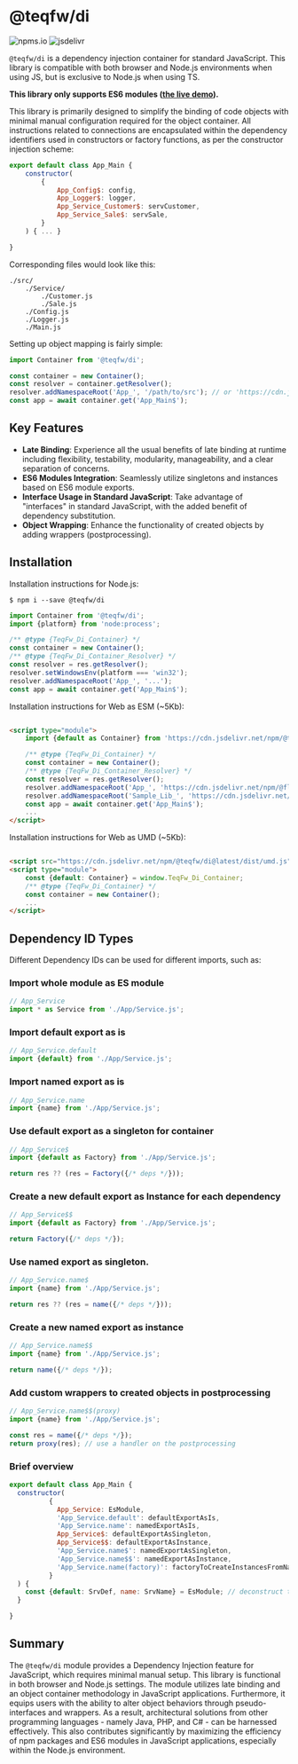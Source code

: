 # @teqfw/di

![npms.io](https://img.shields.io/npm/dm/@teqfw/di)
![jsdelivr](https://img.shields.io/jsdelivr/npm/hm/@teqfw/di)


`@teqfw/di` is a dependency injection container for standard JavaScript. This library is compatible with both browser
and Node.js environments when using JS, but is exclusive to Node.js when using TS.

**This library only supports ES6 modules ([the live demo](https://flancer64.github.io/demo-di-app/)).**

This library is primarily designed to simplify the binding of code objects with minimal manual configuration required
for the object container. All instructions related to connections are encapsulated within the dependency identifiers
used in constructors or factory functions, as per the constructor injection scheme:

```js
export default class App_Main {
    constructor(
        {
            App_Config$: config,
            App_Logger$: logger,
            App_Service_Customer$: servCustomer,
            App_Service_Sale$: servSale,
        }
    ) { ... }

}
```

Corresponding files would look like this:

```
./src/
    ./Service/
        ./Customer.js
        ./Sale.js
    ./Config.js
    ./Logger.js
    ./Main.js
```

Setting up object mapping is fairly simple:

```js
import Container from '@teqfw/di';

const container = new Container();
const resolver = container.getResolver();
resolver.addNamespaceRoot('App_', '/path/to/src'); // or 'https://cdn.jsdelivr.net/npm/@vendor/pkg@latest/src'
const app = await container.get('App_Main$');
```

## Key Features

* **Late Binding**: Experience all the usual benefits of late binding at runtime including flexibility, testability,
  modularity, manageability, and a clear separation of concerns.
* **ES6 Modules Integration**: Seamlessly utilize singletons and instances based on ES6 module exports.
* **Interface Usage in Standard JavaScript**: Take advantage of "interfaces" in standard JavaScript, with the added
  benefit of dependency substitution.
* **Object Wrapping**: Enhance the functionality of created objects by adding wrappers (postprocessing).

## Installation

Installation instructions for Node.js:

```shell
$ npm i --save @teqfw/di
```

```js
import Container from '@teqfw/di';
import {platform} from 'node:process';

/** @type {TeqFw_Di_Container} */
const container = new Container();
/** @type {TeqFw_Di_Container_Resolver} */
const resolver = res.getResolver();
resolver.setWindowsEnv(platform === 'win32');
resolver.addNamespaceRoot('App_', '...');
const app = await container.get('App_Main$');
```

Installation instructions for Web as ESM (~5Kb):

```html

<script type="module">
    import {default as Container} from 'https://cdn.jsdelivr.net/npm/@teqfw/di@latest/+esm';

    /** @type {TeqFw_Di_Container} */
    const container = new Container();
    /** @type {TeqFw_Di_Container_Resolver} */
    const resolver = res.getResolver();
    resolver.addNamespaceRoot('App_', 'https://cdn.jsdelivr.net/npm/@flancer64/demo-di-app@0.2/src');
    resolver.addNamespaceRoot('Sample_Lib_', 'https://cdn.jsdelivr.net/npm/@flancer64/demo-di-lib@0.3/src');
    const app = await container.get('App_Main$');
    ...
</script>
```

Installation instructions for Web as UMD (~5Kb):

```html

<script src="https://cdn.jsdelivr.net/npm/@teqfw/di@latest/dist/umd.js"></script>
<script type="module">
    const {default: Container} = window.TeqFw_Di_Container;
    /** @type {TeqFw_Di_Container} */
    const container = new Container();
    ...
</script>
```

## Dependency ID Types

Different Dependency IDs can be used for different imports, such as:

### Import whole module as ES module

```js
// App_Service
import * as Service from './App/Service.js';
```

### Import default export as is

```js
// App_Service.default
import {default} from './App/Service.js';
```

### Import named export as is

```js
// App_Service.name
import {name} from './App/Service.js';
```

### Use default export as a singleton for container

```js
// App_Service$
import {default as Factory} from './App/Service.js';

return res ?? (res = Factory({/* deps */}));
```

### Create a new default export as Instance for each dependency

```js
// App_Service$$
import {default as Factory} from './App/Service.js';

return Factory({/* deps */});
```

### Use named export as singleton.

```js
// App_Service.name$
import {name} from './App/Service.js';

return res ?? (res = name({/* deps */}));
```

### Create a new named export as instance

```js
// App_Service.name$$
import {name} from './App/Service.js';

return name({/* deps */});
```

### Add custom wrappers to created objects in postprocessing

```js
// App_Service.name$$(proxy)
import {name} from './App/Service.js';

const res = name({/* deps */});
return proxy(res); // use a handler on the postprocessing
```

### Brief overview

```js
export default class App_Main {
  constructor(
          {
            App_Service: EsModule,
            'App_Service.default': defaultExportAsIs,
            'App_Service.name': namedExportAsIs,
            App_Service$: defaultExportAsSingleton,
            App_Service$$: defaultExportAsInstance,
            'App_Service.name$': namedExportAsSingleton,
            'App_Service.name$$': namedExportAsInstance,
            'App_Service.name(factory)': factoryToCreateInstancesFromNamedExport,
          }
  ) {
    const {default: SrvDef, name: SrvName} = EsModule; // deconstruct the module and access the exports 
  }

}
```

## Summary

The `@teqfw/di` module provides a Dependency Injection feature for JavaScript, which requires minimal manual setup. This
library is functional in both browser and Node.js settings. The module utilizes late binding and an object container
methodology in JavaScript applications. Furthermore, it equips users with the ability to alter object behaviors through
pseudo-interfaces and wrappers. As a result, architectural solutions from other programming languages - namely Java,
PHP, and C# - can be harnessed effectively. This also contributes significantly by maximizing the efficiency of npm
packages and ES6 modules in JavaScript applications, especially within the Node.js environment.